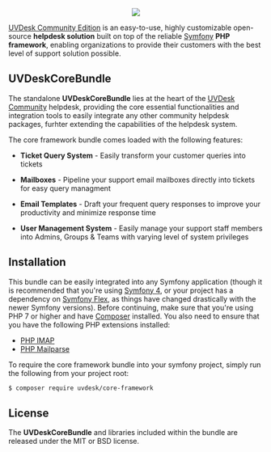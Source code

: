 <p align="center"><a href="https://www.uvdesk.com/en/" target="_blank">
    <img src="https://s3-ap-southeast-1.amazonaws.com/cdn.uvdesk.com/uvdesk/bundles/webkuldefault/images/uvdesk-wide.svg">
</a></p>

[UVDesk Community Edition][1] is an easy-to-use, highly customizable open-source **helpdesk solution** built on top of the reliable [Symfony][2] **PHP framework**, enabling organizations to provide their customers with the best level of support solution possible.

UVDeskCoreBundle
--------------

The standalone **UVDeskCoreBundle** lies at the heart of the [UVDesk Community][1] helpdesk, providing the core essential functionalities and integration tools to easily integrate any other community helpdesk packages, furhter extending the capabilities of the helpdesk system.

The core framework bundle comes loaded with the following features:

  * **Ticket Query System** - Easily transform your customer queries into tickets

  * **Mailboxes** - Pipeline your support email mailboxes directly into tickets for easy query managment

  * **Email Templates** - Draft your frequent query responses to improve your productivity and minimize response time

  * **User Management System** - Easily manage your support staff members into Admins, Groups & Teams with varying level of system privileges

Installation
--------------

This bundle can be easily integrated into any Symfony application (though it is recommended that you're using [Symfony 4][3], or your project has a dependency on [Symfony Flex][4], as things have changed drastically with the newer Symfony versions). Before continuing, make sure that you're using PHP 7 or higher and have [Composer][5] installed. You also need to ensure that you have the following PHP extensions installed:

  * [PHP IMAP][6]
  * [PHP Mailparse][7]

To require the core framework bundle into your symfony project, simply run the following from your project root:

```bash
$ composer require uvdesk/core-framework
```

License
--------------

The **UVDeskCoreBundle** and libraries included within the bundle are released under the MIT or BSD license.

[1]: https://www.uvdesk.com/
[2]: https://symfony.com/
[3]: https://symfony.com/4
[4]: https://flex.symfony.com/
[5]: https://getcomposer.org/
[6]: http://php.net/manual/en/book.imap.php
[7]: http://php.net/manual/en/book.mailparse.php